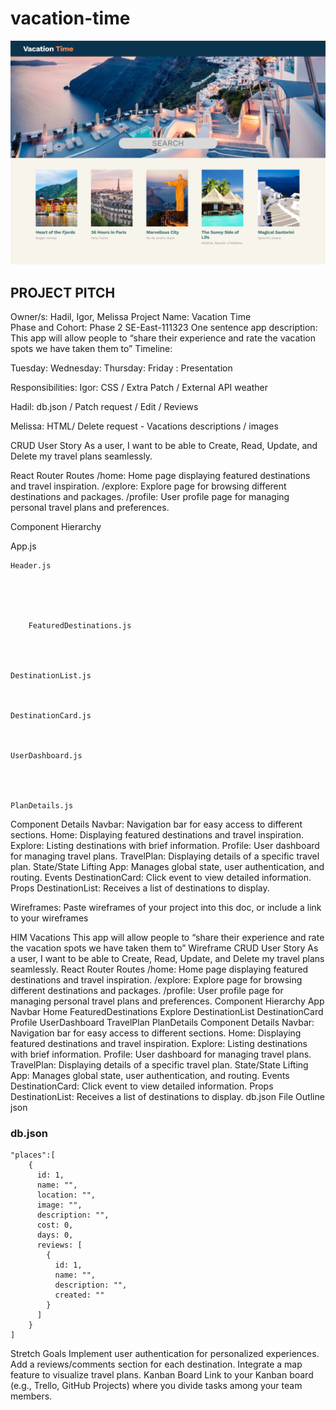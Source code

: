 # vacation-time

![demo](./image.webp)


## PROJECT PITCH
Owner/s:
Hadil, Igor, Melissa
Project Name:
Vacation Time  
Phase and Cohort:
Phase 2 SE-East-111323
One sentence app description:
This app will allow people to “share their experience and rate the vacation spots we have taken them to”
Timeline:

Tuesday:
Wednesday:
Thursday:
Friday : Presentation

Responsibilities:
Igor: CSS / Extra Patch / External API weather 

Hadil: db.json / Patch request / Edit / Reviews 

Melissa: HTML/ Delete request - Vacations descriptions / images 



CRUD User Story
As a user, I want to be able to Create, Read, Update, and Delete my travel plans seamlessly.


React Router Routes
/home: Home page displaying featured destinations and travel inspiration.
/explore: Explore page for browsing different destinations and packages.
/profile: User profile page for managing personal travel plans and preferences.


Component Hierarchy



App.js



    Header.js





        FeaturedDestinations.js




    DestinationList.js



    DestinationCard.js



    UserDashboard.js




    PlanDetails.js


Component Details
Navbar: Navigation bar for easy access to different sections.
Home: Displaying featured destinations and travel inspiration.
Explore: Listing destinations with brief information.
Profile: User dashboard for managing travel plans.
TravelPlan: Displaying details of a specific travel plan.
State/State Lifting
App: Manages global state, user authentication, and routing.
Events
DestinationCard: Click event to view detailed information.
Props
DestinationList: Receives a list of destinations to display.







Wireframes: Paste wireframes of your project into this doc, or include a link to your wireframes





















HIM Vacations 
This app will allow people to “share their experience and rate the vacation spots we have taken them to”
Wireframe
CRUD User Story
As a user, I want to be able to Create, Read, Update, and Delete my travel plans seamlessly.
React Router Routes
/home: Home page displaying featured destinations and travel inspiration.
/explore: Explore page for browsing different destinations and packages.
/profile: User profile page for managing personal travel plans and preferences.
Component Hierarchy
App
Navbar
Home
FeaturedDestinations
Explore
DestinationList
DestinationCard
Profile
UserDashboard
TravelPlan
PlanDetails
Component Details
Navbar: Navigation bar for easy access to different sections.
Home: Displaying featured destinations and travel inspiration.
Explore: Listing destinations with brief information.
Profile: User dashboard for managing travel plans.
TravelPlan: Displaying details of a specific travel plan.
State/State Lifting
App: Manages global state, user authentication, and routing.
Events
DestinationCard: Click event to view detailed information.
Props
DestinationList: Receives a list of destinations to display.
db.json File Outline json


### db.json
```
"plaсes":[
    {
      id: 1,
      name: "",
      location: "",
      image: "",
      description: "",
      cost: 0,
      days: 0,
      reviews: [
        {
          id: 1,
          name: "",
          description: "",
          created: ""
        }
      ]
    }
]
```

Stretch Goals
Implement user authentication for personalized experiences.
Add a reviews/comments section for each destination.
Integrate a map feature to visualize travel plans.
Kanban Board
Link to your Kanban board (e.g., Trello, GitHub Projects) where you divide tasks among your team members.
